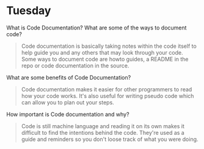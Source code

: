 # Tuesday
What is Code Documentation? What are some of the ways to document code?
>Code documentation is basically taking notes within the code itself to help guide you and any others that may look through your code. Some ways to document code are howto guides, a README in the repo or code documentation in the source.

What are some benefits of Code Documentation?
>Code documentation makes it easier for other programmers to read how your code works. It's also useful for writing pseudo code which can allow you to plan out your steps.

How important is Code documentation and why?
>Code is still machine language and reading it on its own makes it difficult to find the intentions behind the code. They're used as a guide and reminders so you don't loose track of what you were doing.
